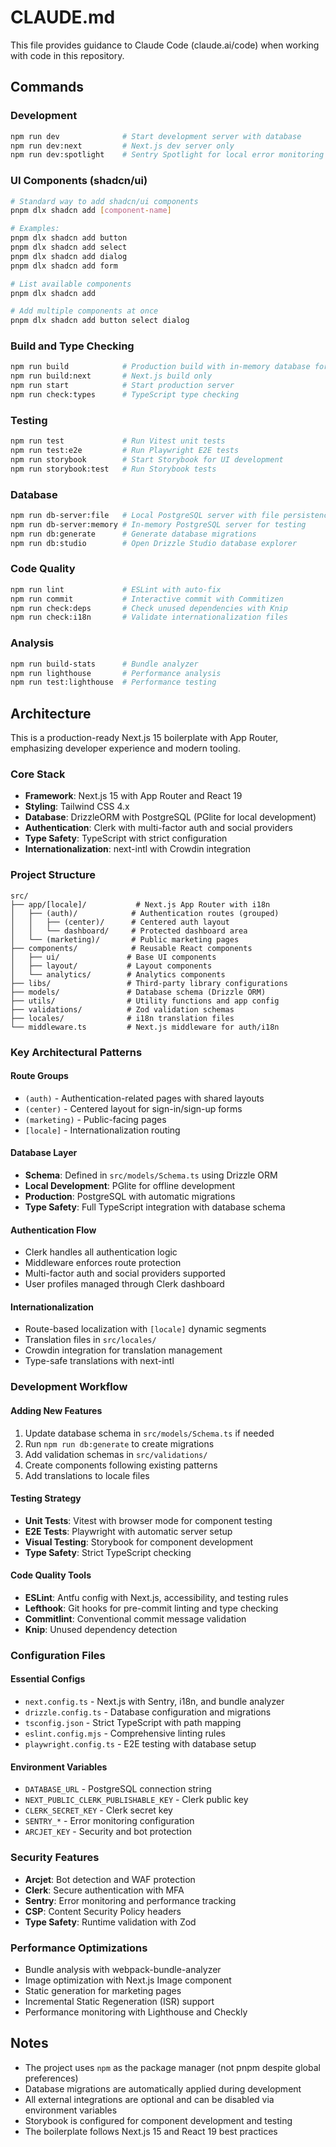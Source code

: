 # CLAUDE.md

This file provides guidance to Claude Code (claude.ai/code) when working with code in this repository.

## Commands

### Development
```bash
npm run dev              # Start development server with database
npm run dev:next         # Next.js dev server only
npm run dev:spotlight    # Sentry Spotlight for local error monitoring
```

### UI Components (shadcn/ui)
```bash
# Standard way to add shadcn/ui components
pnpm dlx shadcn add [component-name]

# Examples:
pnpm dlx shadcn add button
pnpm dlx shadcn add select
pnpm dlx shadcn add dialog
pnpm dlx shadcn add form

# List available components
pnpm dlx shadcn add

# Add multiple components at once
pnpm dlx shadcn add button select dialog
```

### Build and Type Checking
```bash
npm run build            # Production build with in-memory database for tests
npm run build:next       # Next.js build only
npm run start            # Start production server
npm run check:types      # TypeScript type checking
```

### Testing
```bash
npm run test             # Run Vitest unit tests
npm run test:e2e         # Run Playwright E2E tests
npm run storybook        # Start Storybook for UI development
npm run storybook:test   # Run Storybook tests
```

### Database
```bash
npm run db-server:file   # Local PostgreSQL server with file persistence
npm run db-server:memory # In-memory PostgreSQL server for testing
npm run db:generate      # Generate database migrations
npm run db:studio        # Open Drizzle Studio database explorer
```

### Code Quality
```bash
npm run lint             # ESLint with auto-fix
npm run commit           # Interactive commit with Commitizen
npm run check:deps       # Check unused dependencies with Knip
npm run check:i18n       # Validate internationalization files
```

### Analysis
```bash
npm run build-stats      # Bundle analyzer
npm run lighthouse       # Performance analysis
npm run test:lighthouse  # Performance testing
```

## Architecture

This is a production-ready Next.js 15 boilerplate with App Router, emphasizing developer experience and modern tooling.

### Core Stack
- **Framework**: Next.js 15 with App Router and React 19
- **Styling**: Tailwind CSS 4.x
- **Database**: DrizzleORM with PostgreSQL (PGlite for local development)
- **Authentication**: Clerk with multi-factor auth and social providers
- **Type Safety**: TypeScript with strict configuration
- **Internationalization**: next-intl with Crowdin integration

### Project Structure
```
src/
├── app/[locale]/           # Next.js App Router with i18n
│   ├── (auth)/            # Authentication routes (grouped)
│   │   ├── (center)/      # Centered auth layout
│   │   └── dashboard/     # Protected dashboard area
│   └── (marketing)/       # Public marketing pages
├── components/            # Reusable React components
│   ├── ui/               # Base UI components
│   ├── layout/           # Layout components
│   └── analytics/        # Analytics components
├── libs/                 # Third-party library configurations
├── models/               # Database schema (Drizzle ORM)
├── utils/                # Utility functions and app config
├── validations/          # Zod validation schemas
├── locales/              # i18n translation files
└── middleware.ts         # Next.js middleware for auth/i18n
```

### Key Architectural Patterns

#### Route Groups
- `(auth)` - Authentication-related pages with shared layouts
- `(center)` - Centered layout for sign-in/sign-up forms
- `(marketing)` - Public-facing pages
- `[locale]` - Internationalization routing

#### Database Layer
- **Schema**: Defined in `src/models/Schema.ts` using Drizzle ORM
- **Local Development**: PGlite for offline development
- **Production**: PostgreSQL with automatic migrations
- **Type Safety**: Full TypeScript integration with database schema

#### Authentication Flow
- Clerk handles all authentication logic
- Middleware enforces route protection
- Multi-factor auth and social providers supported
- User profiles managed through Clerk dashboard

#### Internationalization
- Route-based localization with `[locale]` dynamic segments
- Translation files in `src/locales/`
- Crowdin integration for translation management
- Type-safe translations with next-intl

### Development Workflow

#### Adding New Features
1. Update database schema in `src/models/Schema.ts` if needed
2. Run `npm run db:generate` to create migrations
3. Add validation schemas in `src/validations/`
4. Create components following existing patterns
5. Add translations to locale files

#### Testing Strategy
- **Unit Tests**: Vitest with browser mode for component testing
- **E2E Tests**: Playwright with automatic server setup
- **Visual Testing**: Storybook for component development
- **Type Safety**: Strict TypeScript checking

#### Code Quality Tools
- **ESLint**: Antfu config with Next.js, accessibility, and testing rules
- **Lefthook**: Git hooks for pre-commit linting and type checking
- **Commitlint**: Conventional commit message validation
- **Knip**: Unused dependency detection

### Configuration Files

#### Essential Configs
- `next.config.ts` - Next.js with Sentry, i18n, and bundle analyzer
- `drizzle.config.ts` - Database configuration and migrations
- `tsconfig.json` - Strict TypeScript with path mapping
- `eslint.config.mjs` - Comprehensive linting rules
- `playwright.config.ts` - E2E testing with database setup

#### Environment Variables
- `DATABASE_URL` - PostgreSQL connection string
- `NEXT_PUBLIC_CLERK_PUBLISHABLE_KEY` - Clerk public key
- `CLERK_SECRET_KEY` - Clerk secret key
- `SENTRY_*` - Error monitoring configuration
- `ARCJET_KEY` - Security and bot protection

### Security Features
- **Arcjet**: Bot detection and WAF protection
- **Clerk**: Secure authentication with MFA
- **Sentry**: Error monitoring and performance tracking
- **CSP**: Content Security Policy headers
- **Type Safety**: Runtime validation with Zod

### Performance Optimizations
- Bundle analysis with webpack-bundle-analyzer
- Image optimization with Next.js Image component
- Static generation for marketing pages
- Incremental Static Regeneration (ISR) support
- Performance monitoring with Lighthouse and Checkly

## Notes

- The project uses `npm` as the package manager (not pnpm despite global preferences)
- Database migrations are automatically applied during development
- All external integrations are optional and can be disabled via environment variables
- Storybook is configured for component development and testing
- The boilerplate follows Next.js 15 and React 19 best practices
